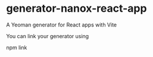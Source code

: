# generator-nanox-react-app
A Yeoman generator for React apps with Vite

You can link your generator using

npm link


